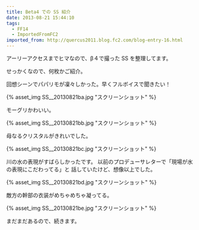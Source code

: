 ```yaml
---
title: Beta4 での SS 紹介
date: 2013-08-21 15:44:10
tags:
  - FF14
  - ImportedFromFC2
imported_from: http://quercus2011.blog.fc2.com/blog-entry-16.html
---
```

アーリーアクセスまでヒマなので、β４で撮った SS を整理してます。

せっかくなので、何枚かご紹介。



回想シーンでパパリモが凜々しかった。早くフルボイスで聞きたい！

{% asset_img SS__20130821ba.jpg "スクリーンショット" %}



モーグリかわいい。

{% asset_img SS__20130821bb.jpg "スクリーンショット" %}



母なるクリスタルがきれいでした。

{% asset_img SS__20130821bc.jpg "スクリーンショット" %}



川の水の表現がすばらしかったです。
以前のプロデューサレターで「現場が水の表現にこだわってる」と
話していたけど、想像以上でした。

{% asset_img SS__20130821bd.jpg "スクリーンショット" %}



敵方の幹部の衣装がめちゃめちゃ凝ってる。

{% asset_img SS__20130821be.jpg "スクリーンショット" %}



まだまだあるので、続きます。
